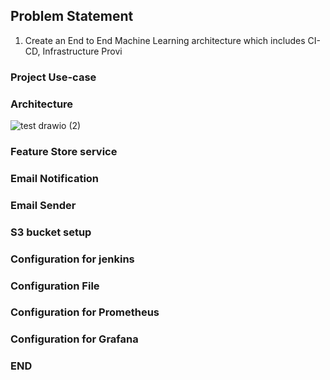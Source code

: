 ## Problem Statement
1. Create an End to End Machine Learning architecture which includes CI-CD, Infrastructure Provi
### Project Use-case
### Architecture
![test drawio (2)](https://user-images.githubusercontent.com/40850370/166421284-ae6e632f-2633-4f7a-b1be-8538ebab6b42.png)
### Feature Store service 
### Email Notification
### Email Sender
### S3 bucket setup
### Configuration for jenkins
### Configuration File
### Configuration for Prometheus 
### Configuration for Grafana
### END



